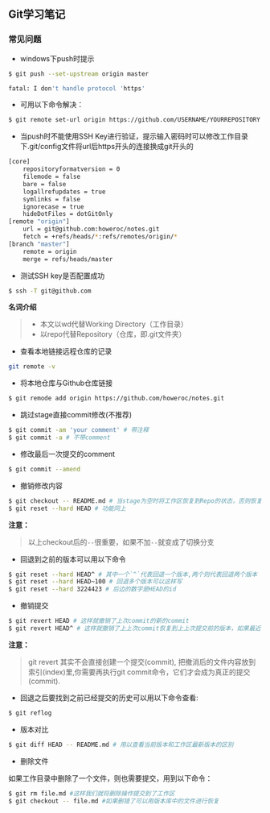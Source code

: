 ## Git学习笔记

### 常见问题

- windows下push时提示

```bash
$ git push --set-upstream origin master

fatal: I don't handle protocol 'https'
```
- 可用以下命令解决：
```bash
$ git remote set-url origin https://github.com/USERNAME/YOURREPOSITORY.git
```

- 当push时不能使用SSH Key进行验证，提示输入密码时可以修改工作目录下.git/config文件将url后https开头的连接换成git开头的

```bash
[core]
	repositoryformatversion = 0
	filemode = false
	bare = false
	logallrefupdates = true
	symlinks = false
	ignorecase = true
	hideDotFiles = dotGitOnly
[remote "origin"]
	url = git@github.com:howeroc/notes.git
	fetch = +refs/heads/*:refs/remotes/origin/*
[branch "master"]
	remote = origin
	merge = refs/heads/master
```

- 测试SSH key是否配置成功

```bash
$ ssh -T git@github.com
```

**名词介绍**
> - 本文以wd代替Working Directory（工作目录）
> - 以repo代替Repository（仓库，即.git文件夹）

- 查看本地链接远程仓库的记录

```bash
git remote -v
```

- 将本地仓库与Github仓库链接

```bash
$ git remode add origin https://github.com/howeroc/notes.git
```

- 跳过stage直接commit修改(不推荐)

```bash
$ git commit -am 'your comment' # 带注释
$ git commit -a # 不带comment
``` 

- 修改最后一次提交的comment

```bash
$ git commit --amend
```

- 撤销修改内容

```bash
$ git checkout -- README.md # 当stage为空时将工作区恢复到Repo的状态，否则恢复到stage的状态
$ git reset --hard HEAD # 功能同上
```
**注意：**
> 以上checkout后的`--`很重要，如果不加`--`就变成了切换分支

- 回退到之前的版本可以用以下命令

```bash
$ git reset --hard HEAD^ # 其中一个`^`代表回退一个版本,两个则代表回退两个版本
$ git reset --hard HEAD~100 # 回退多个版本可以这样写
$ git reset --hard 3224423 # 后边的数字是HEAD的id
```

- 撤销提交

```bash
$ git revert HEAD # 这样就撤销了上次commit的新的commit
$ git revert HEAD^ # 这样就撤销了上上次commit恢复到上上次提交前的版本，如果最近修改和要撤销的修改有重叠则需像merge时一样手动修改冲突
```

**注意：**

> git revert 其实不会直接创建一个提交(commit), 把撤消后的文件内容放到索引(index)里,你需要再执行git commit命令，它们才会成为真正的提交(commit).

- 回退之后要找到之前已经提交的历史可以用以下命令查看:

```bash
$ git reflog
```

- 版本对比

```bash
$ git diff HEAD -- README.md # 用以查看当前版本和工作区最新版本的区别
```

- 删除文件

如果工作目录中删除了一个文件，则也需要提交，用到以下命令：

```bash
$ git rm file.md #这样我们就将删除操作提交到了工作区
$ git checkout -- file.md #如果删错了可以用版本库中的文件进行恢复
```
